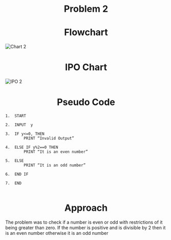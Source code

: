 <h1 align=center> <b>Problem 2</b>

<h1 align=center>Flowchart</h1>

![Chart 2](https://github.com/user-attachments/assets/7cd3d877-bab9-4d73-a7e5-b01cb2beb937)


<h1 align=center>IPO Chart</h1>

![IPO 2](https://github.com/user-attachments/assets/cf1e710c-f440-46af-a126-fde621465844)



<h1 align=center>Pseudo Code</h1>

```
1.	START

2.	INPUT  y 

3.	IF y<=0, THEN 
        PRINT “Invalid Output”
        
4.	ELSE IF y%2==0 THEN
        PRINT “It is an even number”

5.	ELSE 
        PRINT “It is an odd number”

6.	END IF

7.	END


```
<h1 align=center>Approach</h1>
The problem was to check if a number is even or odd with restrictions of it being greater than zero. If the number is positive and is divisible by 2 then it is an even number otherwise it is an odd number 
